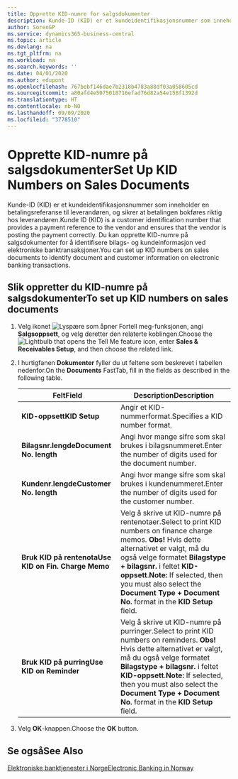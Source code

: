 ```yaml
---
title: Opprette KID-numre for salgsdokumenter
description: Kunde-ID (KID) er et kundeidentifikasjonsnummer som inneholder en betalingsreferanse til leverandøren, og sikrer at betalingen bokføres riktig hos leverandøren.
author: SorenGP
ms.service: dynamics365-business-central
ms.topic: article
ms.devlang: na
ms.tgt_pltfrm: na
ms.workload: na
ms.search.keywords: ''
ms.date: 04/01/2020
ms.author: edupont
ms.openlocfilehash: 767bebf146dae7b2318b4783a88df03a058605cd
ms.sourcegitcommit: a80afd4e5075018716efad76d82a54e158f1392d
ms.translationtype: HT
ms.contentlocale: nb-NO
ms.lasthandoff: 09/09/2020
ms.locfileid: "3778510"
---
```

# <a name="set-up-kid-numbers-on-sales-documents"></a><span data-ttu-id="5b439-103">Opprette KID-numre på salgsdokumenter</span><span class="sxs-lookup"><span data-stu-id="5b439-103">Set Up KID Numbers on Sales Documents</span></span>
<span data-ttu-id="5b439-104">Kunde-ID (KID) er et kundeidentifikasjonsnummer som inneholder en betalingsreferanse til leverandøren, og sikrer at betalingen bokføres riktig hos leverandøren.</span><span class="sxs-lookup"><span data-stu-id="5b439-104">Kunde ID (KID) is a customer identification number that provides a payment reference to the vendor and ensures that the vendor is posting the payment correctly.</span></span> <span data-ttu-id="5b439-105">Du kan opprette KID-numre på salgsdokumenter for å identifisere bilags- og kundeinformasjon ved elektroniske banktransaksjoner.</span><span class="sxs-lookup"><span data-stu-id="5b439-105">You can set up KID numbers on sales documents to identify document and customer information on electronic banking transactions.</span></span>  

## <a name="to-set-up-kid-numbers-on-sales-documents"></a><span data-ttu-id="5b439-106">Slik oppretter du KID-numre på salgsdokumenter</span><span class="sxs-lookup"><span data-stu-id="5b439-106">To set up KID numbers on sales documents</span></span>  

1.  <span data-ttu-id="5b439-107">Velg ikonet ![Lyspære som åpner Fortell meg-funksjonen](../../media/ui-search/search_small.png "Fortell hva du vil gjøre"), angi **Salgsoppsett**, og velg deretter den relaterte koblingen.</span><span class="sxs-lookup"><span data-stu-id="5b439-107">Choose the ![Lightbulb that opens the Tell Me feature](../../media/ui-search/search_small.png "Tell me what you want to do") icon, enter **Sales & Receivables Setup**, and then choose the related link.</span></span>  
2.  <span data-ttu-id="5b439-108">I hurtigfanen **Dokumenter** fyller du ut feltene som beskrevet i tabellen nedenfor.</span><span class="sxs-lookup"><span data-stu-id="5b439-108">On the **Documents** FastTab, fill in the fields as described in the following table.</span></span>  

    |<span data-ttu-id="5b439-109">Felt</span><span class="sxs-lookup"><span data-stu-id="5b439-109">Field</span></span>|<span data-ttu-id="5b439-110">Description</span><span class="sxs-lookup"><span data-stu-id="5b439-110">Description</span></span>|  
    |---------------------------------|---------------------------------------|  
    |<span data-ttu-id="5b439-111">**KID-oppsett**</span><span class="sxs-lookup"><span data-stu-id="5b439-111">**KID Setup**</span></span>|<span data-ttu-id="5b439-112">Angir et KID-nummerformat.</span><span class="sxs-lookup"><span data-stu-id="5b439-112">Specifies a KID number format.</span></span>|  
    |<span data-ttu-id="5b439-113">**Bilagsnr.lengde**</span><span class="sxs-lookup"><span data-stu-id="5b439-113">**Document No. length**</span></span>|<span data-ttu-id="5b439-114">Angi hvor mange sifre som skal brukes i bilagsnummeret.</span><span class="sxs-lookup"><span data-stu-id="5b439-114">Enter the number of digits used for the document number.</span></span>|  
    |<span data-ttu-id="5b439-115">**Kundenr.lengde**</span><span class="sxs-lookup"><span data-stu-id="5b439-115">**Customer No. length**</span></span>|<span data-ttu-id="5b439-116">Angi hvor mange sifre som skal brukes i kundenummeret.</span><span class="sxs-lookup"><span data-stu-id="5b439-116">Enter the number of digits used for the customer number.</span></span>|  
    |<span data-ttu-id="5b439-117">**Bruk KID på rentenota**</span><span class="sxs-lookup"><span data-stu-id="5b439-117">**Use KID on Fin. Charge Memo**</span></span>|<span data-ttu-id="5b439-118">Velg å skrive ut KID-numre på rentenotaer.</span><span class="sxs-lookup"><span data-stu-id="5b439-118">Select to print KID numbers on finance charge memos.</span></span> <span data-ttu-id="5b439-119">**Obs!**  Hvis dette alternativet er valgt, må du også velge formatet **Bilagstype + bilagsnr.** i feltet **KID-oppsett**.</span><span class="sxs-lookup"><span data-stu-id="5b439-119">**Note:**  If selected, then you must also select the **Document Type + Document No.** format in the **KID Setup** field.</span></span>|  
    |<span data-ttu-id="5b439-120">**Bruk KID på purring**</span><span class="sxs-lookup"><span data-stu-id="5b439-120">**Use KID on Reminder**</span></span>|<span data-ttu-id="5b439-121">Velg å skrive ut KID-numre på purringer.</span><span class="sxs-lookup"><span data-stu-id="5b439-121">Select to print KID numbers on reminders.</span></span> <span data-ttu-id="5b439-122">**Obs!**  Hvis dette alternativet er valgt, må du også velge formatet **Bilagstype + bilagsnr.** i feltet **KID-oppsett**.</span><span class="sxs-lookup"><span data-stu-id="5b439-122">**Note:**  If selected, then you must also select the **Document Type + Document No.** format in the **KID Setup** field.</span></span>|

3.  <span data-ttu-id="5b439-123">Velg **OK**-knappen.</span><span class="sxs-lookup"><span data-stu-id="5b439-123">Choose the **OK** button.</span></span>  

## <a name="see-also"></a><span data-ttu-id="5b439-124">Se også</span><span class="sxs-lookup"><span data-stu-id="5b439-124">See Also</span></span>  
 [<span data-ttu-id="5b439-125">Elektroniske banktjenester i Norge</span><span class="sxs-lookup"><span data-stu-id="5b439-125">Electronic Banking in Norway</span></span>](electronic-banking-in-norway.md) 
